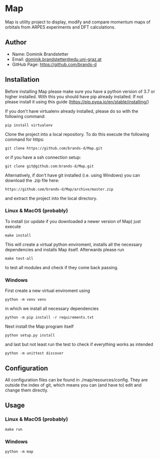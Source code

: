 # Map
Map is utility project to display, modify and compare momentum maps of
orbitals from ARPES experiments and DFT calculations.


## Author

- Name: Dominik Brandstetter
- Email: dominik.brandstetter@edu.uni-graz.at
- GitHub Page: https://github.com/brands-d


## Installation

Before installing Map please make sure you have a python version of 3.7
or higher installed.
With this you should have pip already installed. If not please install
it using this guide (https://pip.pypa.io/en/stable/installing/)

If you don't have virtualenv already installed, please do so with the
following command:

    pip install virtualenv

Clone the project into a local repository. To do this execute the
following command for https:

    git clone https://github.com/brands-d/Map.git

or if you have a ssh connection setup:

    git clone git@github.com:brands-d/Map.git

Alternatively, if don't have git installed (i.e. using Windows) you can
download the .zip file here:

    https://github.com/brands-d/Map/archive/master.zip
    
and extract the project into the local directory.

### Linux & MacOS (probably)

To install (or update if you downloaded a newer version of Map) just
execute

    make install
    
This will create a virtual python enviroment, installs all the necessary
dependencies and installs Map itself. Afterwards please run

    make test-all

to test all modules and check if they come back passing.

### Windows

First create a new virtual enviroment using

    python -m venv venv

in which we install all necessary dependencies

    python -m pip install -r requirements.txt

Next install the Map program itself

    python setup.py install

and last but not least run the test to check if everything works as
intended

    python -m unittest discover

## Configuration

All configuration files can be found in ./map/resources/config. They are
outside the index of git, which means you can (and have to) edit and
change them directly.

## Usage

### Linux & MacOS (probably)
    
    make run
    
### Windows

    python -m map